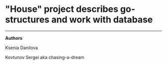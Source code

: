 # "House" project describes go-structures and work with database
_________
**Authors**

Ksenia Danilova

Kovtunov Sergei aka chasing-a-dream
